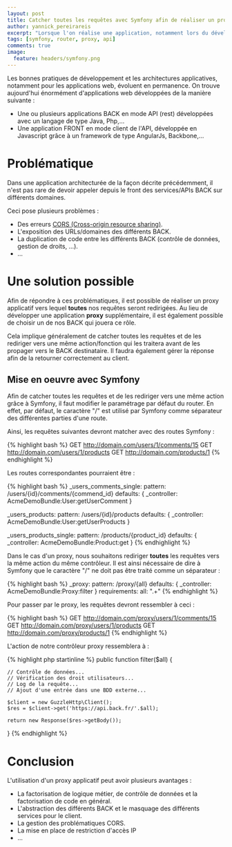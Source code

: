 ```yaml
---
layout: post
title: Catcher toutes les requêtes avec Symfony afin de réaliser un proxy applicatif
author: yannick_pereirareis
excerpt: "Lorsque l'on réalise une application, notamment lors du développement d'API ou avec l'utilisation de Framework Javascript, il arrive souvent que l'on soit obligé de réaliser un proxy à travers une application backend (pour éviter les erreurs CORS par exemple)"
tags: [symfony, router, proxy, api]
comments: true
image:
  feature: headers/symfony.png
---
```


Les bonnes pratiques de développement et les architectures applicatives, notamment pour les applications web, évoluent en permanence.
On trouve aujourd'hui énormément d'applications web développées de la manière suivante :

* Une ou plusieurs applications BACK en mode API (rest) développées avec un langage de type Java, Php,...
* Une application FRONT en mode client de l'API, développée en Javascript grâce à un framework de type AngularJs, Backbone,...


# Problématique

Dans une application architecturée de la façon décrite précédemment, il n'est pas rare de devoir appeler depuis le front des services/APIs BACK sur différents domaines.

Ceci pose plusieurs problèmes :

* Des erreurs [CORS (Cross-origin resource sharing)](https://en.wikipedia.org/wiki/Cross-origin_resource_sharing).
* L'exposition des URLs/domaines des différents BACK.
* La duplication de code entre les différents BACK (contrôle de données, gestion de droits, ...).
* ...


# Une solution possible

Afin de répondre à ces problématiques, il est possible de réaliser un proxy applicatif vers lequel **toutes** nos requêtes seront redirigées.
Au lieu de développer une application **proxy** supplémentaire, il est également possible de choisir un de nos BACK qui jouera ce rôle.

Cela implique généralement de catcher toutes les requêtes et de les rediriger vers une même action/fonction qui les traitera avant de les propager vers le BACK destinataire.
Il faudra également gérer la réponse afin de la retourner correctement au client.


## Mise en oeuvre avec Symfony

Afin de catcher toutes les requêtes et de les rediriger vers une même action grâce à Symfony, il faut modifier le paramétrage par défaut du router.
En effet, par défaut, le caractère "/" est utilisé par Symfony comme séparateur des différentes parties d'une route.

Ainsi, les requêtes suivantes devront matcher avec des routes Symfony :

{% highlight bash %}
GET http://domain.com/users/1/comments/15
GET http://domain.com/users/1/products
GET http://domain.com/products/1
{% endhighlight %}

Les routes correspondantes pourraient être :

{% highlight bash %}
_users_comments_single:
    pattern: /users/{id}/comments/{commend_id}
    defaults: { _controller: AcmeDemoBundle:User:getUserComment }
    
_users_products:
    pattern: /users/{id}/products
    defaults: { _controller: AcmeDemoBundle:User:getUserProducts }
    
_users_products_single:
    pattern: /products/{product_id}
    defaults: { _controller: AcmeDemoBundle:Product:get }
{% endhighlight %}

Dans le cas d'un proxy, nous souhaitons rediriger **toutes** les requêtes vers la même action du même contrôleur.
Il est ainsi nécessaire de dire à Symfony que le caractère "/" ne doit pas être traité comme un séparateur :

{% highlight bash %}
_proxy:
    pattern: /proxy/{all}
    defaults: { _controller: AcmeDemoBundle:Proxy:filter }
    requirements:
        all: ".+"
{% endhighlight %}

Pour passer par le proxy, les requêtes devront ressembler à ceci :

{% highlight bash %}
GET http://domain.com/proxy/users/1/comments/15
GET http://domain.com/proxy/users/1/products
GET http://domain.com/proxy/products/1
{% endhighlight %}

L'action de notre contrôleur proxy ressemblera à :

{% highlight php startinline %}
public function filter($all) {

    // Contrôle de données...
    // Vérification des droit utilisateurs...
    // Log de la requête...
    // Ajout d'une entrée dans une BDD externe...

    $client = new GuzzleHttp\Client();
    $res = $client->get('https://api.back.fr/'.$all);
    
    return new Response($res->getBody());
}
{% endhighlight %}

# Conclusion

L'utilisation d'un proxy applicatif peut avoir plusieurs avantages :

* La factorisation de logique métier, de contrôle de données et la factorisation de code en général.
* L'abstraction des différents BACK et le masquage des différents services pour le client.
* La gestion des problématiques CORS.
* La mise en place de restriction d'accès IP
* ...